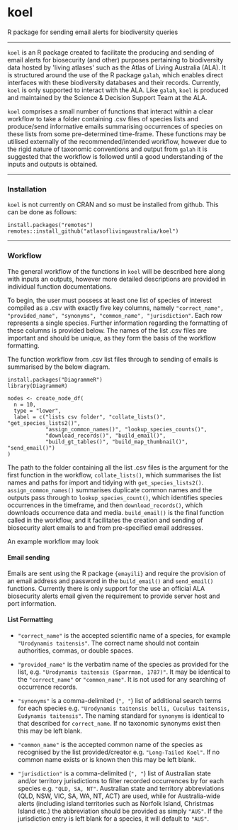 # koel

R package for sending email alerts for biodiversity queries

------------------------------------------------------------------------

`koel` is an R package created to facilitate the producing and sending of email alerts for biosecurity (and other) purposes pertaining to biodiversity data hosted by 'living atlases' such as the Atlas of Living Australia (ALA). It is structured around the use of the R package `galah`, which enables direct interfaces with these biodiversity databases and their records. Currently, `koel` is only supported to interact with the ALA. Like `galah`, `koel` is produced and maintained by the Science & Decision Support Team at the ALA.

`koel` comprises a small number of functions that interact within a clear workflow to take a folder containing .csv files of species lists and produce/send informative emails summarising occurrences of species on these lists from some pre-determined time-frame. These functions may be utilised externally of the recommended/intended workflow, however due to the rigid nature of taxonomic conventions and output from `galah` it is suggested that the workflow is followed until a good understanding of the inputs and outputs is obtained.

------------------------------------------------------------------------

### Installation

`koel` is not currently on CRAN and so must be installed from github. This can be done as follows:

```{r}
install.packages("remotes")
remotes::install_github("atlasoflivingaustralia/koel")
```

------------------------------------------------------------------------

### Workflow

The general workflow of the functions in `koel` will be described here along with inputs an outputs, however more detailed descriptions are provided in individual function documentations.

To begin, the user must possess at least one list of species of interest compiled as a .csv with exactly five key columns, namely `"correct_name", "provided_name", "synonyms", "common_name", "jurisdiction"`. Each row represents a single species. Further information regarding the formatting of these columns is provided below. The names of the list .csv files are important and should be unique, as they form the basis of the workflow formatting.

The function workflow from .csv list files through to sending of emails is summarised by the below diagram.

```{r}
install.packages("DiagrammeR")
library(DiagrammeR)

nodes <- create_node_df(
  n = 10,
  type = "lower",
  label = c("lists csv folder", "collate_lists()", "get_species_lists2()",
            "assign_common_names()", "lookup_species_counts()",
            "download_records()", "build_email()",
            "build_gt_tables()", "build_map_thumbnail()", "send_email()")
)
```

The path to the folder containing all the list .csv files is the argument for the first function in the workflow, `collate_lists()`, which summarises the list names and paths for import and tidying with `get_species_lists2()`. `assign_common_names()` summarises duplicate common names and the outputs pass through to `lookup_species_count()`, which identifies species occurrences in the timeframe, and then `download_records()`, which downloads occurrence data and media. `build_email()` is the final function called in the workflow, and it facilitates the creation and sending of biosecurity alert emails to and from pre-specified email addresses.

An example workflow may look

#### Email sending

Emails are sent using the R package `{emayili}` and require the provision of an email address and password in the `build_email()` and `send_email()` functions. Currently there is only support for the use an official ALA biosecurity alerts email given the requirement to provide server host and port information.

#### List Formatting

-   `"correct_name"` is the accepted scientific name of a species, for example `"Urodynamis taitensis"`. The correct name should not contain authorities, commas, or double spaces.

-   `"provided_name"` is the verbatim name of the species as provided for the list, e.g. `"Urodynamis taitensis (Sparrman, 1787)"`. It may be identical to the `"correct_name"` or `"common_name"`. It is not used for any searching of occurrence records.

-   `"synonyms"` is a comma-delimited (`", "`) list of additional search terms for each species e.g. `"Urodynamis taitensis belli, Cuculus taitensis, Eudynamis taitensis"`. The naming standard for `synonyms` is identical to that described for `correct_name`. If no taxonomic synonyms exist then this may be left blank.

-   `"common_name"` is the accepted common name of the species as recognised by the list provided/creator e.g. `"Long-Tailed Koel"`. If no common name exists or is known then this may be left blank.

-   `"jurisdiction"` is a comma-delimited (`", "`) list of Australian state and/or territory jurisdictions to filter recorded occurrences by for each species e.g. `"QLD, SA, NT"`. Australian state and territory abbreviations (QLD, NSW, VIC, SA, WA, NT, ACT) are used, while for Australia-wide alerts (including island territories such as Norfolk Island, Christmas Island etc.) the abbreviation should be provided as simply `"AUS"`. If the jurisdiction entry is left blank for a species, it will default to `"AUS"`.
